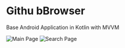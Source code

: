 # Githu bBrowser

Base Android Application in Kotlin with MVVM



![Main Page](https://user-images.githubusercontent.com/66023/45599794-a79f5600-b9fa-11e8-9ba5-375413f91072.png)
![Search Page](https://user-images.githubusercontent.com/66023/45599793-a706bf80-b9fa-11e8-853d-06f6075930f1.png)

